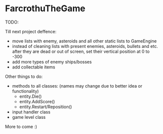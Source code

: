 # FarcrothuTheGame

TODO:

Till next project deffence:

- move lists with enemy, asteroids and all other static lists to GameEngine
- instead of cleaning lists with present enemies, asteroids, bullets and etc. after they are dead or out of screen, set their vertical position at 0 to -300
- add more types of enemy ships/bosses
- add collectable items

Other things to do:

- methods to all classes: (names may change due to better idea or functionality)
	- entity.Die()
	- entity.AddScore()
	- entity.Restart/Reposition()
- input handler class
- game level class


More to come :)
